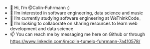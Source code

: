 - 👋 Hi, I’m @Colin-Fuhrmann :)
- 👀 I’m interested in software engineering, data science and music
- 🌱 I’m currently studying software engineering at WeThinkCode_
- 💞️ I’m looking to collaborate on sharing resources to learn web development and data science
- 📫 You can reach me by messaging me here on Github or through https://www.linkedin.com/in/colin-tumelo-fuhrmann-7a410578/

<!---
Colin-Fuhrmann/Colin-Fuhrmann is a ✨ special ✨ repository because its `README.md` (this file) appears on your GitHub profile.
You can click the Preview link to take a look at your changes.
--->
